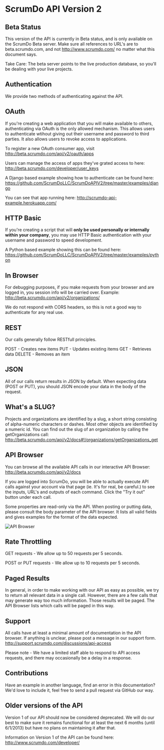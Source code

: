 ScrumDo API Version 2
=====================

Beta Status
-----------

This version of the API is currently in Beta status, and is only available on the ScrumDo Beta server.  Make sure all references to URL's are to beta.scrumdo.com, and not http://www.scrumdo.com/ no matter what this document says.  

Take Care: The beta server points to the live production database, so you'll be dealing with your live projects.


Authentication
--------------

We provide two methods of authenticating against the API.


## OAuth

If you're creating a web application that you will make available to others, authenticating via OAuth is the only allowed mechanism.  This allows users to authenticate wtihout giving out their username and password to third parties.  It also allows users to revoke access to applications.

To register a new OAuth consumer app, visit http://beta.scrumdo.com/api/v2/oauth/apps

Users can manage the access of apps they've grated access to here: http://beta.scrumdo.com/developer/user_keys

A Django based example showing how to authenticate can be found here:
https://github.com/ScrumDoLLC/ScrumDoAPIV2/tree/master/examples/django

You can see that app running here:
http://scrumdo-api-example.herokuapp.com/

## HTTP Basic
If you're creating a script that will **only be used personally or internally within your company**, you may use HTTP Basic authentication with your username and password to speed development.

A Python based example showing this can be found here:
https://github.com/ScrumDoLLC/ScrumDoAPIV2/tree/master/examples/python

## In Browser

For debugging purposes, if you make requests from your browser and are logged in, you session info will be carried over.  Example:
http://beta.scrumdo.com/api/v2/organizations/

We do not respond with CORS headers, so this is not a good way to authenticate for any real use.


REST
----

Our calls generally follow RESTfull principles.

POST - Creates new items
PUT - Updates existing items
GET - Retrieves data
DELETE - Removes an item

JSON
----

All of our calls return results in JSON by default.  When expecting data (POST or PUT), you should JSON encode your data in the body of the request.

What's a SLUG?
--------------

Projects and organizations are identified by a slug, a short string consisting of alpha-numeric characters or dashes.  Most other objects are identified by a numeric id.  You can find out the slug of an organization by calling the getOrganizations call: http://beta.scrumdo.com/api/v2/docs#!/organizations/getOrganizations_get


API Browser
-----------

You can browse all the available API calls in our interactive API Browser: http://beta.scrumdo.com/api/v2/docs

If you are logged into ScrumDo, you will be able to actually execute API calls against your account via that page (ie. It's for real, be careful.) to see the inputs, URL's and outputs of each command.  Click the "Try it out" button under each call.

Some properties are read-only via the API.  When posting or putting data, please consult the body parameter of the API browser.  It lists all valid fields and gives examples for the format of the data expected.

![API Browser](https://raw.github.com/ScrumDoLLC/ScrumDoAPIV2/master/images/browser.png "API Browser")


Rate Throttling
---------------

GET requests - We allow up to 50 requests per 5 seconds.

POST or PUT requests - We allow up to 10 requests per 5 seconds.

Paged Results
-------------

In general, in order to make working with our API as easy as possible, we try to return all relevant data in a single call.  However, there are a few calls that may generate way too much information.  Those results will be paged.  The API Browser lists which calls will be paged in this way.

Support
-------

All calls have at least a minimal amount of documentation in the API browser.  If anything is unclear, please post a message in our support form.
http://support.scrumdo.com/discussions/api-access

Please note - We have a limited staff able to respond to API access requests, and there may occasionally be a delay in a response.


Contributions
-------------

Have an example in another language, find an error in this documentation?  We'd love to include it, feel free to send a pull request via GitHub our way.


Older versions of the API
-------------------------

Version 1 of our API should now be considered deprecated.  We will do our best to make sure it remains functional for at least the next 6 months (until 6/1/2013) but have no plans on maintaining it after that.  

Information on Version 1 of the API can be found here: http://www.scrumdo.com/developer/
